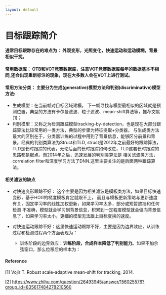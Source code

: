 ```yaml
---
layout: default
---
```


# **目标跟踪简介**

#### 通常目标跟踪存在的难点为： 外观变形，光照变化，快速运动和运动模糊，背景相似干扰。

#### 常用数据库： OTB和VOT竞赛数据库，注意VOT竞赛数据库每年的数据基本不相同,还会出现重新标注的现象，现在大多数人会在VOT上进行测试。

#### 常用方法分类： 主要分为生成(generative)模型方法和判别(discriminative)模型方法:
- 生成模型：在当前帧对目标区域建模， 下一帧寻找与模型最相似的区域就是预测位置，典型的方法有卡尔曼滤波、粒子滤波、mean-shift算法等，推荐文献[1]；
- 判别模型：又称之为检测跟踪模型tracking-by-detection，也是现在大部分跟踪算法比较常用的一类方法，典型的步骤为特征提取+分类器，
 与生成类方法最大的区别在于，分类器训练的过程中用到了背景信息，能够区分前景和背景。经典的判别类算法为Struct和TLD, struct是2012年之前最好的跟踪算法，
 TLD是长时跟踪的代表，无论后面的长时跟踪如何改进，TLD这套长时跟踪的思路都是起点。而2014年之后，迅速发展的判别类算法是
 相关滤波类方法，correlation filter和深度学习方法了DNN.这里主要关注的是后面两种跟踪算法。
 
#### **相关滤波的缺点**
- 对快速变形跟踪不好： 这个主要是因为相关滤波是模板类方法，如果目标快速变形，基于HOG的梯度模板肯定就跟不上，
而且与模板更新策略与更新速度有关，固定学习率的线性加权更新，如果学习率太多，部分或短暂遮挡和任何检测
不准确，模型就会学习到背景信息，积累到一定程度模型就会偏向背景信息了，如果学习率太小，更细的模型无法跟上目标变换的速度。
- 对快速运动跟踪不好：这里快速运动跟踪不好，主要是因为边界效应，从训练过程和检测过程两个方面表现为：

	- 训练阶段的边界效应：**训练阶段，合成样本降低了判别能力**。如果不加余弦窗口，那么位移后的样本为：

 
#### **Reference**
[1] Vojir T. Robust scale-adaptive mean-shift for tracking, 2014.

[2] https://www.zhihu.com/question/26493945/answer/156025576?group_id=835617484278210560